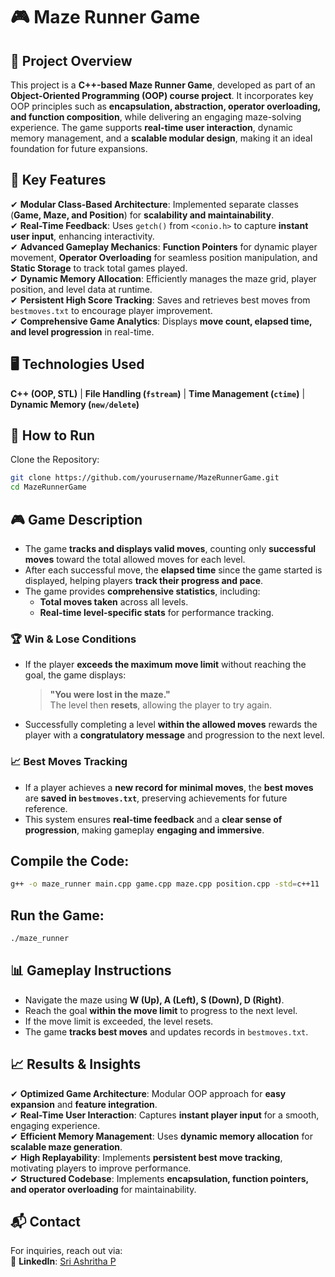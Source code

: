 # 🎮 Maze Runner Game  

## 📌 Project Overview  
This project is a **C++-based Maze Runner Game**, developed as part of an **Object-Oriented Programming (OOP) course project**. It incorporates key OOP principles such as **encapsulation, abstraction, operator overloading, and function composition**, while delivering an engaging maze-solving experience. The game supports **real-time user interaction**, dynamic memory management, and a **scalable modular design**, making it an ideal foundation for future expansions.  

## 📂 Key Features  
✔ **Modular Class-Based Architecture**: Implemented separate classes (**Game, Maze, and Position**) for **scalability and maintainability**.  
✔ **Real-Time Feedback**: Uses `getch()` from `<conio.h>` to capture **instant user input**, enhancing interactivity.  
✔ **Advanced Gameplay Mechanics**: **Function Pointers** for dynamic player movement, **Operator Overloading** for seamless position manipulation, and **Static Storage** to track total games played.  
✔ **Dynamic Memory Allocation**: Efficiently manages the maze grid, player position, and level data at runtime.  
✔ **Persistent High Score Tracking**: Saves and retrieves best moves from `bestmoves.txt` to encourage player improvement.  
✔ **Comprehensive Game Analytics**: Displays **move count, elapsed time, and level progression** in real-time.  

## 🖥️ Technologies Used  
**C++ (OOP, STL)** | **File Handling (`fstream`)** | **Time Management (`ctime`)** | **Dynamic Memory (`new/delete`)**  

## 🚀 How to Run  
Clone the Repository:  
```bash
git clone https://github.com/yourusername/MazeRunnerGame.git
cd MazeRunnerGame
```

## 🎮 Game Description  

- The game **tracks and displays valid moves**, counting only **successful moves** toward the total allowed moves for each level.  
- After each successful move, the **elapsed time** since the game started is displayed, helping players **track their progress and pace**.  
- The game provides **comprehensive statistics**, including:  
  - **Total moves taken** across all levels.  
  - **Real-time level-specific stats** for performance tracking.  

### 🏆 Win & Lose Conditions  
- If the player **exceeds the maximum move limit** without reaching the goal, the game displays:  
  > **"You were lost in the maze."**  
  The level then **resets**, allowing the player to try again.  
- Successfully completing a level **within the allowed moves** rewards the player with a **congratulatory message** and progression to the next level.  

### 📈 Best Moves Tracking  
- If a player achieves a **new record for minimal moves**, the **best moves** are **saved in `bestmoves.txt`**, preserving achievements for future reference.  
- This system ensures **real-time feedback** and a **clear sense of progression**, making gameplay **engaging and immersive**.  


## Compile the Code:
``` bash
g++ -o maze_runner main.cpp game.cpp maze.cpp position.cpp -std=c++11
```

## Run the Game:
``` bash
./maze_runner
```

## 📊 Gameplay Instructions  
- Navigate the maze using **W (Up), A (Left), S (Down), D (Right)**.  
- Reach the goal **within the move limit** to progress to the next level.  
- If the move limit is exceeded, the level resets.  
- The game **tracks best moves** and updates records in `bestmoves.txt`.  

## 📈 Results & Insights  
✔ **Optimized Game Architecture**: Modular OOP approach for **easy expansion** and **feature integration**.  
✔ **Real-Time User Interaction**: Captures **instant player input** for a smooth, engaging experience.  
✔ **Efficient Memory Management**: Uses **dynamic memory allocation** for **scalable maze generation**.  
✔ **High Replayability**: Implements **persistent best move tracking**, motivating players to improve performance.  
✔ **Structured Codebase**: Implements **encapsulation, function pointers, and operator overloading** for maintainability.  

## 📬 Contact  
For inquiries, reach out via:  
🔗 **LinkedIn**: [Sri Ashritha P](https://www.linkedin.com/in/sri-ashritha-p-a5aa69294/)  

